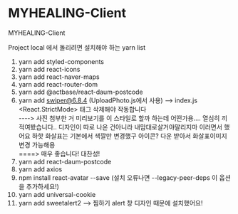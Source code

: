 # MYHEALING-Client
MYHEALING-Client

Project local 에서 돌리려면 설치해야 하는 yarn list 
1. yarn add styled-components
2. yarn add react-icons
3. yarn add react-naver-maps
4. yarn add react-router-dom
5. yarn add @actbase/react-daum-postcode
6. yarn add swiper@6.8.4 (UploadPhoto.js에서 사용) --> index.js <React.StrictMode> 태그 삭제해야 작동합니다  
----> 사진 첨부한 거 미리보기를 이 스타일로 할까 하는데 어떤가용.... 열심히 끼적여봤습니다.. 디자인이 따로 나온 건아니라 내맘대로살거야말리지마 이러면서 했어요 하핫 화살표는 기본에서 색깔만 변경했구 아이콘? 다운 받아서 화살표이미지 변경 가능해용  
====> 매우 좋습니다! 대찬성!
7. yarn add react-daum-postcode
8. yarn add axios
9. npm install react-avatar --save 
  (설치 오류나면 --legacy-peer-deps 이 옵션을 추가하세요!)
10. yarn add universal-cookie
11. yarn add sweetalert2     --> 찜하기 alert 창 디자인 때문에 설치했어요!

